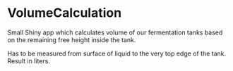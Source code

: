 # VolumeCalculation

Small Shiny app which calculates volume of our fermentation tanks based on the remaining free height inside the tank.

Has to be measured from surface of liquid to the very top edge of the tank. Result in liters.
